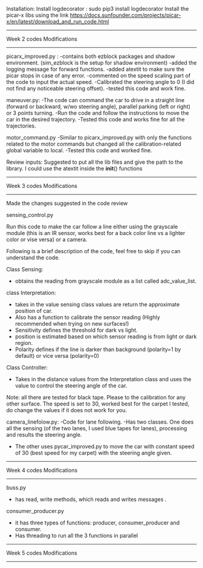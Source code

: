 Installation:
Install logdecorator : sudo pip3 install logdecorator
Install the picar-x libs using the link https://docs.sunfounder.com/projects/picar-x/en/latest/download_and_run_code.html

*****************************************
Week 2 codes Modifications
*********************************************
picarx_improved.py :
-contains both ezblock packages and shadow environment. (sim_ezblock is the setup for shadow environment)
-added the logging message for forward functions.
-added atextit to make sure the picar stops in case of any error.
-commented on the speed scaling part of the code to input the actual speed. -Calibrated the steering angle to 0 (I did not find any noticeable steering offset).
-tested this code and work fine.

maneuver.py:
-The code can command the car to drive in a straight line (forward or backward, w/wo steering angle), parallel parking (left or right) or 3 points turning. -Run the code and follow the instructions to move the car in the desired trajectory.
-Tested this code and works fine for all the trajectories.

motor_command.py
-Similar to picarx_improved.py with only the functions related to the motor commands but changed all the calibration-related global variable to local.
-Tested this code and worked fine.

Review inputs: Suggested to put all the lib files and give the path to the library.
                I could use the atextit inside the __init__() functions

************************************************
Week 3 codes Modifications
*********************************************

Made the changes suggested in the code review

sensing_control.py

Run this code to make the car follow a line either using the grayscale module (this is an IR sensor, works best for a back color line vs a lighter color or vise versa) or a camera.

Following is a brief description of the code, feel free to skip if you can understand the code.

Class Sensing:
- obtains the reading from grayscale module as a list called adc_value_list.

class Interpretation:
- takes in the value sensing class values are return the approximate position of car.
- Also has a function to calibrate the sensor reading (Highly recommended when trying on new surfaces!)
- Sensitivity defines the threshold for dark vs light.
- position is estimated based on which sensor reading is from light or dark region.
- Polarity defines if the line is darker than background (polarity=1 by default) or vice versa (polarity=0)

Class Controller:
- Takes in the distance values from the Interpretation class and uses the value to control the steering angle of the car.



Note:
all there are tested for black tape. Please to the calibration for any other surface.
The speed is set to 30, worked best for the carpet I tested, do change the values if it does not work for you.

camera_linefolow.py:
-Code for lane following.
-Has two classes. One does all the sensing (of the two lanes, I used blue tapes for lanes), processing and results the steering angle.
- The other uses pycar_improved.py to move the car with constant speed of 30 (best speed for my carpet) with the steering angle given.



************************************************
Week 4 codes Modifications
*********************************************
buss.py
- has read, write methods, which reads and writes messages .

consumer_producer.py
- it has three types of functions: producer, consumer_producer and consumer.
- Has threading to run all the 3 functions in parallel

************************************************
Week 5 codes Modifications
*********************************************
